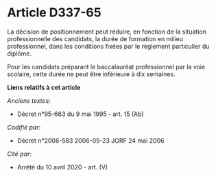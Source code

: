 # Article D337-65

La décision de positionnement peut réduire, en fonction de la situation professionnelle des candidats, la durée de formation
en milieu professionnel, dans les conditions fixées par le règlement particulier du diplôme.

Pour les candidats préparant le baccalauréat professionnel par la voie scolaire, cette durée ne peut être inférieure à dix
semaines.

**Liens relatifs à cet article**

_Anciens textes_:

  - Décret n°95-663 du 9 mai 1995 - art. 15 (Ab)

_Codifié par_:

  - Décret n°2006-583 2006-05-23 JORF 24 mai 2006

_Cité par_:

  - Arrêté du 10 avril 2020 - art. (V)

